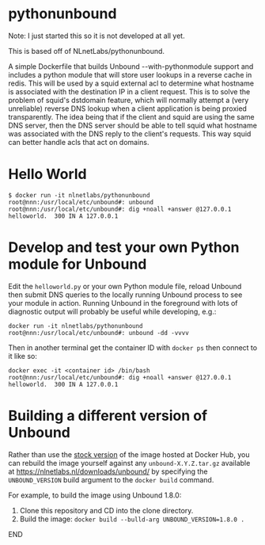 # pythonunbound
Note: I just started this so it is not developed at all yet.

This is based off of NLnetLabs/pythonunbound.

A simple Dockerfile that builds Unbound --with-pythonmodule support and includes a python module that will store user lookups in a reverse cache in redis. This will be used by a squid external acl to determine what hostname is associated with the destination IP in a client request. This is to solve the problem of squid's dstdomain feature, which will normally attempt a (very unreliable) reverse DNS lookup when a client application is being proxied transparently. The idea being that if the client and squid are using the same DNS server, then the DNS server should be able to tell squid what hostname was associated with the DNS reply to the client's requests. This way squid can better handle acls that act on domains.

# Hello World
```
$ docker run -it nlnetlabs/pythonunbound
root@nnn:/usr/local/etc/unbound#: unbound
root@nnn:/usr/local/etc/unbound#: dig +noall +answer @127.0.0.1
helloworld.  300 IN A 127.0.0.1
```

# Develop and test your own Python module for Unbound
Edit the `helloworld.py` or your own Python module file, reload Unbound then submit DNS queries to the locally running Unbound process to see your module in action. Running Unbound in the foreground with lots of diagnostic output will probably be useful while developing, e.g.:

```
docker run -it nlnetlabs/pythonunbound
root@nnn:/usr/local/etc/unbound#: unbound -dd -vvvv
```

Then in another terminal get the container ID with `docker ps` then connect to it like so:
```
docker exec -it <container id> /bin/bash
root@nnn:/usr/local/etc/unbound#: dig +noall +answer @127.0.0.1
helloworld.  300 IN A 127.0.0.1
```

# Building a different version of Unbound
Rather than use the [stock version](https://cloud.docker.com/u/nlnetlabs/repository/docker/nlnetlabs/pythonunbound) of the image hosted at Docker Hub, you can rebuild the image yourself against any `unbound-X.Y.Z.tar.gz` available at https://nlnetlabs.nl/downloads/unbound/ by specifying the `UNBOUND_VERSION` build argument to the `docker build` command.

For example, to build the image using Unbound 1.8.0:

1. Clone this repository and CD into the clone directory.
2. Build the image: `docker build --bulld-arg UNBOUND_VERSION=1.8.0 .`

END
